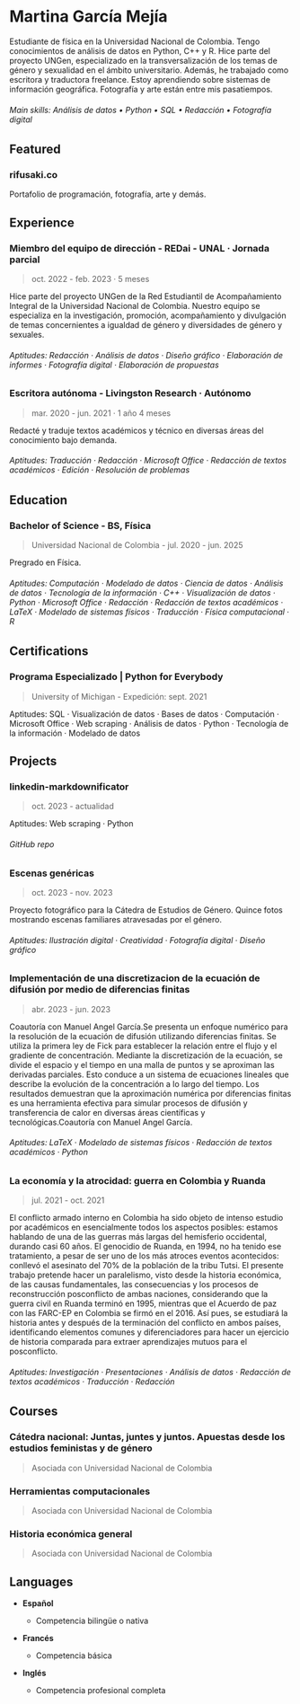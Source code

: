 
# Martina García Mejía 
Estudiante de física en la Universidad Nacional de Colombia. Tengo conocimientos de análisis de datos en Python, C++ y R. Hice parte del proyecto UNGen, especializado en la transversalización de los temas de género y sexualidad en el ámbito universitario. Además, he trabajado como escritora y traductora freelance. Estoy aprendiendo sobre sistemas de información geográfica. Fotografía y arte están entre mis pasatiempos.
###### Main skills: Análisis de datos • Python • SQL • Redacción • Fotografía digital


## Featured

### rifusaki.co
Portafolio de programación, fotografía, arte y demás.


## Experience

### Miembro del equipo de dirección - REDai - UNAL · Jornada parcial
> oct. 2022 - feb. 2023 · 5 meses

Hice parte del proyecto UNGen de la Red Estudiantil de Acompañamiento Integral de la Universidad Nacional de Colombia. Nuestro equipo se especializa en la investigación, promoción, acompañamiento y divulgación de temas concernientes a igualdad de género y diversidades de género y sexuales.

###### Aptitudes: Redacción · Análisis de datos · Diseño gráfico · Elaboración de informes · Fotografía digital · Elaboración de propuestas

### Escritora autónoma - Livingston Research · Autónomo
> mar. 2020 - jun. 2021 · 1 año 4 meses

Redacté y traduje textos académicos y técnico en diversas áreas del conocimiento bajo demanda.

###### Aptitudes: Traducción · Redacción · Microsoft Office · Redacción de textos académicos · Edición · Resolución de problemas


## Education

### Bachelor of Science - BS, Física
> Universidad Nacional de Colombia - jul. 2020 - jun. 2025


Pregrado en Física.


###### Aptitudes: Computación · Modelado de datos · Ciencia de datos · Análisis de datos · Tecnología de la información · C++ · Visualización de datos · Python · Microsoft Office · Redacción · Redacción de textos académicos · LaTeX · Modelado de sistemas físicos · Traducción · Física computacional · R


## Certifications

### Programa Especializado | Python for Everybody
> University of Michigan - Expedición: sept. 2021

Aptitudes: SQL · Visualización de datos · Bases de datos · Computación · Microsoft Office · Web scraping · Análisis de datos · Python · Tecnología de la información · Modelado de datos


## Projects

### linkedin-markdownificator
> oct. 2023 - actualidad

Aptitudes: Web scraping · Python
###### GitHub repo

### Escenas genéricas
> oct. 2023 - nov. 2023

Proyecto fotográfico para la Cátedra de Estudios de Género. Quince fotos mostrando escenas familiares atravesadas por el género.
###### Aptitudes: Ilustración digital · Creatividad · Fotografía digital · Diseño gráfico

### Implementación de una discretizacion de la ecuación de difusión por medio de diferencias finitas
> abr. 2023 - jun. 2023

Coautoría con Manuel Angel García.Se presenta un enfoque numérico para la resolución de la ecuación de difusión utilizando diferencias finitas. Se utiliza la primera ley de Fick para establecer la relación entre el flujo y el gradiente de concentración. Mediante la discretización de la ecuación, se divide el espacio y el tiempo en una malla de puntos y se aproximan las derivadas parciales. Esto conduce a un sistema de ecuaciones lineales que describe la evolución de la concentración a lo largo del tiempo. Los resultados demuestran que la aproximación numérica por diferencias finitas es una herramienta efectiva para simular procesos de difusión y transferencia de calor en diversas áreas científicas y tecnológicas.Coautoría con Manuel Angel García.
###### Aptitudes: LaTeX · Modelado de sistemas físicos · Redacción de textos académicos · Python

### La economía y la atrocidad: guerra en Colombia y Ruanda
> jul. 2021 - oct. 2021

El conflicto armado interno en Colombia ha sido objeto de intenso estudio por académicos en esencialmente todos los aspectos posibles: estamos hablando de una de las guerras más largas del hemisferio occidental, durando casi 60 años. El genocidio de Ruanda, en 1994, no ha tenido ese tratamiento, a pesar de ser uno de los más atroces eventos acontecidos: conllevó el asesinato del 70% de la población de la tribu Tutsi. El presente trabajo pretende hacer un paralelismo, visto desde la historia económica, de las causas fundamentales, las consecuencias y los procesos de reconstrucción posconflicto de ambas naciones, considerando que la guerra civil en Ruanda terminó en 1995, mientras que el Acuerdo de paz con las FARC-EP en Colombia se firmó en el 2016. Así pues, se estudiará la historia antes y después de la terminación del conflicto en ambos países, identificando elementos comunes y diferenciadores para hacer un ejercicio de historia comparada para extraer aprendizajes mutuos para el posconflicto.
###### Aptitudes: Investigación · Presentaciones · Análisis de datos · Redacción de textos académicos · Traducción · Redacción


## Courses

### Cátedra nacional: Juntas, juntes y juntos. Apuestas desde los estudios feministas y de género
> Asociada con Universidad Nacional de Colombia

### Herramientas computacionales
> Asociada con Universidad Nacional de Colombia

### Historia económica general
> Asociada con Universidad Nacional de Colombia


## Languages

- **Español**
  - Competencia bilingüe o nativa

- **Francés**
  - Competencia básica

- **Inglés**
  - Competencia profesional completa
